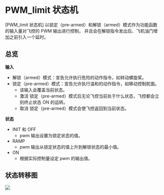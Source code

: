 # PWM_limit 状态机

[PWM_limit 状态机] 以锁定（pre-armed）和解锁（armed）模式作为功能函数的输入量对飞控的 PWM 输出进行控制， 并且会在解锁指令发出后、飞机油门增加之前引入一个延时。

## 总览

**输入**

- 解锁（armed）模式：宣告允许执行危险的动作指令，如转动螺旋桨。
- 锁定（pre-armed）模式：宣告允许执行温和的动作指令，如移动控制舵面。 
    - 该输入会覆盖当前状态。
    - 激活 锁定（pre-armed）模式后无论飞控当前处于什么状态，飞控都会立刻终止状态 ON 的运转。
    - 取消 锁定（pre-armed）模式会使飞控返回到当前状态。

**状态**

- INIT 和 OFF 
    - pwm 输出设置为锁定状态的值。
- RAMP 
    - pwm 输出从锁定状态的值上升到解锁状态的最小值。
- ON 
    - 根据实际控制量设定 pwm 的输出值。

## 状态转移图

![](../../assets/diagrams/pwm_limit_state_diagram.png)